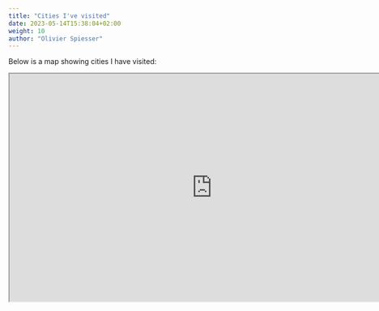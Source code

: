 ```yaml
---
title: "Cities I've visited"
date: 2023-05-14T15:38:04+02:00
weight: 10
author: "Olivier Spiesser"
---
```

Below is a map showing cities I have visited:

<iframe width=800 height=450
src="https://beeneverywhere.net/usermap/1637?width=800&height=400"
title="Olivier Spiesser's visited cities map"></iframe>